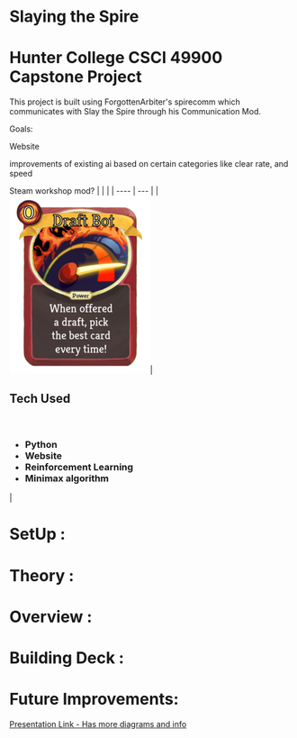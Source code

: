 # Slaying the Spire
# Hunter College CSCI 49900 Capstone Project

This project is built using ForgottenArbiter's spirecomm which communicates with Slay the Spire through his Communication Mod.

Goals:

Website

improvements of existing ai based on certain categories like clear rate, and speed

Steam workshop mod?
|  | | 
| ---- | --- | 
|![draftbot card](utilities/draftbot.png)| <h2>Tech Used</h2><h3><br/><ul><li>Python</li><li>Website</li></li><li>Reinforcement Learning</li><li>Minimax algorithm</li></ul></h3>|

# SetUp :

# Theory :

# Overview :

# Building Deck :

# Future Improvements:


[Presentation Link - Has more diagrams and info](https://docs.google.com/presentation/d/1RxQuOPTGZf5BejvV4l8MaKA3IbAYYN19-rI9gjpSf4s/edit#slide=id.p)
